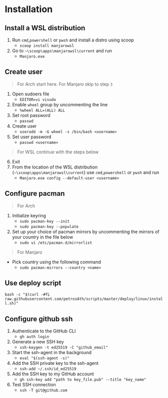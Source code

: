 # Installation
## Install a WSL distribution
1. Run  `cmd`,`powershell` or `pwsh` and install a distro using scoop
    - `scoop install manjarowsl`
2. Go to `~\scoop\apps\manjarowsl\current` and run
    - `Manjaro.exe`
## Create user
>For Arch start here. For Manjaro skip to step `3`
1. Open sudoers file
    - `EDITOR=vi visudo`
2. Enable `wheel` group by uncommenting the line
    - `%wheel ALL=(ALL) ALL`
3. Set root password
    - `passwd`
4. Create user
    - `useradd -m -G wheel -s /bin/bash <username>`
5. Set user password
    - `passwd <username>`
>For WSL continue with the steps below
6. Exit
7. From the location of the WSL distribution (`~\scoop\apps\manjarowsl\current`) use `cmd`,`powershell` or `pwsh` and run
    - `Manjaro.exe config --default-user <username>`

## Configure pacman
>For Arch
1. Initialize keyring
    - `sudo pacman-key --init`
    - `sudo pacman-key --populate`
2. Set up your choice of pacman mirrors by uncommenting the mirrors of your country in the file below
    - `sudo vi /etc/pacman.d/mirrorlist`
>For Manjaro
- Pick country using the following command
    - `sudo pacman-mirrors --country <name>`

## Use deploy script
`bash -c "$(curl -#fL raw.githubusercontent.com/petrosAth/scripts/master/deploy/linux/install.sh)"`

## Configure github ssh
1. Authenticate to the GitHub CLI
    - `gh auth login`
2. Generate a new SSH key
    - `ssh-keygen -t ed25519 -C "github_email"`
3. Start the ssh-agent in the background
    - `eval "$(ssh-agent -s)"`
4. Add the SSH private key to the ssh-agent
    - `ssh-add ~/.ssh/id_ed25519`
5. Add the SSH key to my GitHub account
    - `gh ssh-key add "path to key_file.pub" --title "key_name"`
6. Test SSH connection
    - `ssh -T git@github.com`
